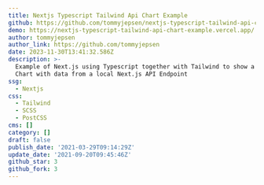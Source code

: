 ```yaml
---
title: Nextjs Typescript Tailwind Api Chart Example
github: https://github.com/tommyjepsen/nextjs-typescript-tailwind-api-chart-example
demo: https://nextjs-typescript-tailwind-api-chart-example.vercel.app/
author: tommyjepsen
author_link: https://github.com/tommyjepsen
date: 2023-11-30T13:41:32.586Z
description: >-
  Example of Next.js using Typescript together with Tailwind to show a Tailwind
  Chart with data from a local Next.js API Endpoint
ssg:
  - Nextjs
css:
  - Tailwind
  - SCSS
  - PostCSS
cms: []
category: []
draft: false
publish_date: '2021-03-29T09:14:29Z'
update_date: '2021-09-20T09:45:46Z'
github_star: 3
github_fork: 3
---
```

